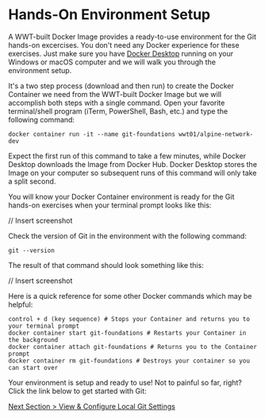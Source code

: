 # Hands-On Environment Setup

A WWT-built Docker Image provides a ready-to-use environment for the Git hands-on excercises.  You don't need any Docker experience for these exercises.  Just make sure you have [Docker Desktop](https://www.docker.com/products/docker-desktop "Docker Desktop Download") running on your Windows or macOS computer and we will walk you through the environment setup.

It's a two step process (download and then run) to create the Docker Container we need from the WWT-built Docker Image but we will accomplish both steps with a single command.  Open your favorite terminal/shell program (iTerm, PowerShell, Bash, etc.) and type the following command:



```shell
docker container run -it --name git-foundations wwt01/alpine-network-dev
```



Expect the first run of this command to take a few minutes, while Docker Desktop downloads the Image from Docker Hub.  Docker Desktop stores the Image on your computer so subsequent runs of this command will only take a split second.

You will know your Docker Container environment is ready for the Git hands-on exercises when your terminal prompt looks like this:

// Insert screenshot



Check the version of Git in the environment with the following command:

```shell
git --version
```



The result of that command should look something like this:

// Insert screenshot



Here is a quick reference for some other Docker commands which may be helpful:

```shell
control + d (key sequence) # Stops your Container and returns you to your terminal prompt
docker container start git-foundations # Restarts your Container in the background
docker container attach git-foundations # Returns you to the Container prompt
docker container rm git-foundations # Destroys your container so you can start over
```



Your environment is setup and ready to use!  Not to painful so far, right?  Click the link below to get started with Git:

[Next Section > View & Configure Local Git Settings](section_2.md "View & Configure Local Git Settings")

